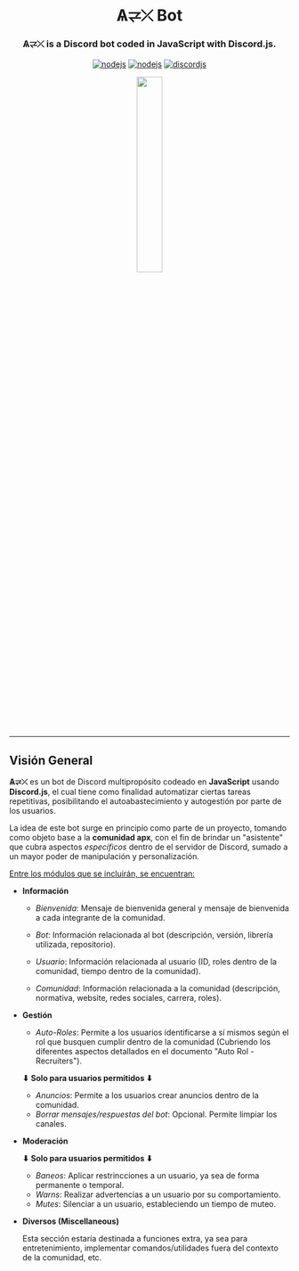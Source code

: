 <h1 align="center">Ѧ⥩⤫ Bot</h1>

<h3 align="center">
  Ѧ⥩⤫ is a Discord bot coded in JavaScript with Discord.js.
</h3>

<p align="center">
 <a href="https://nodejs.org/es/" target="_blank"><img align="center" src="https://img.shields.io/badge/Status-Pending-orange.svg" alt="nodejs"/></a>
<a href="https://nodejs.org/es/" target="_blank"><img align="center" src="https://img.shields.io/badge/Made%20with-Node.js-3C873A?style=flat&logo=Node.js&logoColor=3C873A" alt="nodejs"/></a>
<a href="https://www.npmjs.com/package/discord.js" target="_blank"><img align="center" src="https://img.shields.io/badge/Used module-Discord.js-3251CF?style=flat&logo=npm&logoColor=white" alt="discordjs"/></a>
</p>

<p align="center">
<img align="center" src="https://i.ibb.co/mqzvmTD/logo-bot-apx-negro.png" height="30%" width="30%">
</p>

---

## Visión General

**Ѧ⥩⤫** es un bot de Discord multipropósito codeado en **JavaScript** usando **Discord.js**, el cual tiene como finalidad automatizar ciertas tareas repetitivas, posibilitando el autoabastecimiento y autogestión por parte de los usuarios.

La idea de este bot surge en principio como parte de un proyecto, tomando como objeto base a la **comunidad apx**, con el fin de brindar un "asistente" que cubra aspectos _específicos_ dentro de el servidor de Discord, sumado a un mayor poder de manipulación y personalización.

<u>Entre los módulos que se incluirán, se encuentran:</u>

-  **Información**

   -  _Bienvenida_: Mensaje de bienvenida general y mensaje de bienvenida a cada integrante de la comunidad.

   -  _Bot_: Información relacionada al bot (descripción, versión, librería utilizada, repositorio).
   -  _Usuario_: Información relacionada al usuario (ID, roles dentro de la comunidad, tiempo dentro de la comunidad).
   -  _Comunidad_: Información relacionada a la comunidad (descripción, normativa, website, redes sociales, carrera, roles).

-  **Gestión**

   -  _Auto-Roles_: Permite a los usuarios identificarse a sí mismos según el rol que busquen cumplir dentro de la comunidad (Cubriendo los diferentes aspectos detallados en el documento "Auto Rol - Recruiters").

   **⬇ Solo para usuarios permitidos ⬇**

   -  _Anuncios_: Permite a los usuarios crear anuncios dentro de la comunidad.
   -  _Borrar mensajes/respuestas del bot_: Opcional. Permite limpiar los canales.

-  **Moderación**

   **⬇ Solo para usuarios permitidos ⬇**

   -  _Baneos_: Aplicar restrincciones a un usuario, ya sea de forma permanente o temporal.
   -  _Warns_: Realizar advertencias a un usuario por su comportamiento.
   -  _Mutes_: Silenciar a un usuario, estableciendo un tiempo de muteo.

-  **Diversos (Miscellaneous)**

   Esta sección estaría destinada a funciones extra, ya sea para entretenimiento, implementar comandos/utilidades fuera del contexto de la comunidad, etc.
